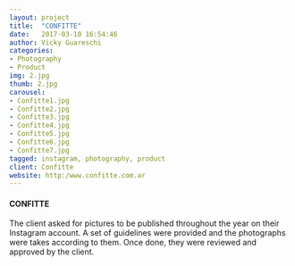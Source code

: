 ```yaml
---
layout: project
title:  "CONFITTE"
date:   2017-03-10 16:54:46
author: Vicky Guareschi
categories: 
- Photography
- Product
img: 2.jpg
thumb: 2.jpg
carousel:
- Confitte1.jpg
- Confitte2.jpg
- Confitte3.jpg
- Confitte4.jpg
- Confitte5.jpg
- Confitte6.jpg
- Confitte7.jpg
tagged: instagram, photography, product
client: Confitte
website: http:/www.confitte.com.ar
---
```

#### CONFITTE
The client asked for pictures to be published throughout the year on their Instagram account. A set of guidelines were provided and the photographs were takes according to them. Once done, they were reviewed and approved by the client. 


